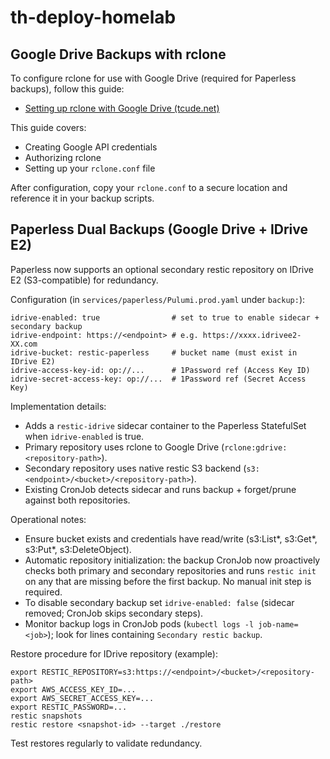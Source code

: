 # th-deploy-homelab

## Google Drive Backups with rclone

To configure rclone for use with Google Drive (required for Paperless backups), follow this guide:

- [Setting up rclone with Google Drive (tcude.net)](https://tcude.net/setting-up-rclone-with-google-drive/)

This guide covers:
- Creating Google API credentials
- Authorizing rclone
- Setting up your `rclone.conf` file

After configuration, copy your `rclone.conf` to a secure location and reference it in your backup scripts.

## Paperless Dual Backups (Google Drive + IDrive E2)

Paperless now supports an optional secondary restic repository on IDrive E2 (S3-compatible) for redundancy.

Configuration (in `services/paperless/Pulumi.prod.yaml` under `backup:`):

```
idrive-enabled: true                # set to true to enable sidecar + secondary backup
idrive-endpoint: https://<endpoint> # e.g. https://xxxx.idrivee2-XX.com
idrive-bucket: restic-paperless     # bucket name (must exist in IDrive E2)
idrive-access-key-id: op://...      # 1Password ref (Access Key ID)
idrive-secret-access-key: op://...  # 1Password ref (Secret Access Key)
```

Implementation details:
- Adds a `restic-idrive` sidecar container to the Paperless StatefulSet when `idrive-enabled` is true.
- Primary repository uses rclone to Google Drive (`rclone:gdrive:<repository-path>`).
- Secondary repository uses native restic S3 backend (`s3:<endpoint>/<bucket>/<repository-path>`).
- Existing CronJob detects sidecar and runs backup + forget/prune against both repositories.

Operational notes:
- Ensure bucket exists and credentials have read/write (s3:List*, s3:Get*, s3:Put*, s3:DeleteObject).
- Automatic repository initialization: the backup CronJob now proactively checks both primary and secondary repositories and runs `restic init` on any that are missing before the first backup. No manual init step is required.
- To disable secondary backup set `idrive-enabled: false` (sidecar removed; CronJob skips secondary steps).
- Monitor backup logs in CronJob pods (`kubectl logs -l job-name=<job>`); look for lines containing `Secondary restic backup`.

Restore procedure for IDrive repository (example):
```
export RESTIC_REPOSITORY=s3:https://<endpoint>/<bucket>/<repository-path>
export AWS_ACCESS_KEY_ID=...
export AWS_SECRET_ACCESS_KEY=...
export RESTIC_PASSWORD=...
restic snapshots
restic restore <snapshot-id> --target ./restore
```

Test restores regularly to validate redundancy.
